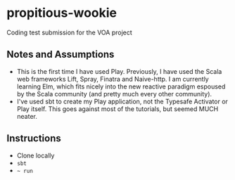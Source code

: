 # propitious-wookie

Coding test submission for the VOA project

## Notes and Assumptions
* This is the first time I have used Play. Previously, I have used the Scala web frameworks Lift, Spray, Finatra and Naive-http. I am currently learning Elm, which fits nicely into the new reactive paradigm espoused by the Scala community (and pretty much every other community).
* I've used sbt to create my Play application, not the Typesafe Activator or Play itself. This goes against most of the tutorials, but seemed MUCH neater.

## Instructions
* Clone locally
* ```sbt```
* ```~ run```
